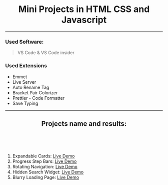  <h1 align="center">  Mini Projects in HTML CSS and Javascript </h1>

 <hr>




### Used Software:

> VS Code & VS Code insider

### Used Extensions

- Emmet
- Live Server
- Auto Rename Tag
- Bracket Pair Colorizer
- Prettier - Code Formatter
- Save Typing

<hr>

 <h2 align="center"> Projects name and results: </h2>
 <br><br><br>

1. Expandable Cards: [Live Demo](https://distracted-kepler-d186df.netlify.app)
2. Progress Step Bars:
   [Live Demo](https://infallible-brattain-6d5102.netlify.app/)
3. Rotating Navigation: [Live Demo](https://jolly-wilson-e155a4.netlify.app/)
4. Hidden Search Widget: [Live Demo](https://loving-curie-166a7d.netlify.app/)
5. Blurry Loading Page: [Live Demo](https://practical-kowalevski-a028aa.netlify.app/)
